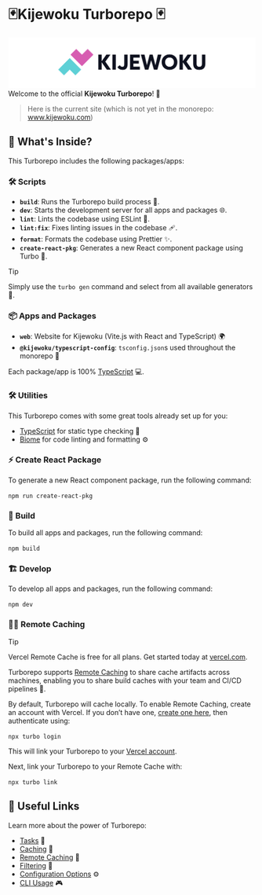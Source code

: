 # 🃏Kijewoku Turborepo 🃏
![kijewoku-logo.png](kijewoku-logo.png)
Welcome to the official **Kijewoku Turborepo**! 🚀

> Here is the current site (which is not yet in the monorepo: www.kijewoku.com)

## 🧐 What's Inside?

This Turborepo includes the following packages/apps:

### 🛠️ Scripts

- **`build`**: Runs the Turborepo build process 🔨.
- **`dev`**: Starts the development server for all apps and packages 🌐.
- **`lint`**: Lints the codebase using ESLint 🧹.
- **`lint:fix`**: Fixes linting issues in the codebase 🩹.
- **`format`**: Formats the codebase using Prettier ✨.
- **`create-react-pkg`**: Generates a new React component package using Turbo 🎁.

> [!TIP]  
> Simply use the `turbo gen` command and select from all available generators 🧰.

### 📦 Apps and Packages

- **`web`**: Website for Kijewoku (Vite.js with React and TypeScript) 🌍
- **`@kijewoku/typescript-config`**: `tsconfig.json`s used throughout the monorepo 🔧

Each package/app is 100% [TypeScript](https://www.typescriptlang.org/) 💻.

### 🛠️ Utilities

This Turborepo comes with some great tools already set up for you:

- [TypeScript](https://www.typescriptlang.org/) for static type checking 📝
- [Biome](https://biomejs.dev/) for code linting and formatting ⚙️

### ⚡ Create React Package

To generate a new React component package, run the following command:

`npm run create-react-pkg`

### 🚀 Build

To build all apps and packages, run the following command:

`npm build`

### 🏗️ Develop

To develop all apps and packages, run the following command:

`npm dev`

### 🧑‍💻 Remote Caching

> [!TIP]  
> Vercel Remote Cache is free for all plans. Get started today at [vercel.com](https://vercel.com/signup?/signup?utm_source=remote-cache-sdk&utm_campaign=free_remote_cache).

Turborepo supports [Remote Caching](https://turbo.build/repo/docs/core-concepts/remote-caching) to share cache artifacts across machines, enabling you to share build caches with your team and CI/CD pipelines 🔄.

By default, Turborepo will cache locally. To enable Remote Caching, create an account with Vercel. If you don’t have one, [create one here](https://vercel.com/signup?utm_source=turborepo-examples), then authenticate using:

`npx turbo login`

This will link your Turborepo to your [Vercel account](https://vercel.com/docs/concepts/personal-accounts/overview).

Next, link your Turborepo to your Remote Cache with:

`npx turbo link`

## 🔗 Useful Links

Learn more about the power of Turborepo:

- [Tasks](https://turbo.build/repo/docs/core-concepts/monorepos/running-tasks) 📝
- [Caching](https://turbo.build/repo/docs/core-concepts/caching) 💾
- [Remote Caching](https://turbo.build/repo/docs/core-concepts/remote-caching) 🔄
- [Filtering](https://turbo.build/repo/docs/core-concepts/monorepos/filtering) 🎯
- [Configuration Options](https://turbo.build/repo/docs/reference/configuration) ⚙️
- [CLI Usage](https://turbo.build/repo/docs/reference/command-line-reference) 🎮
